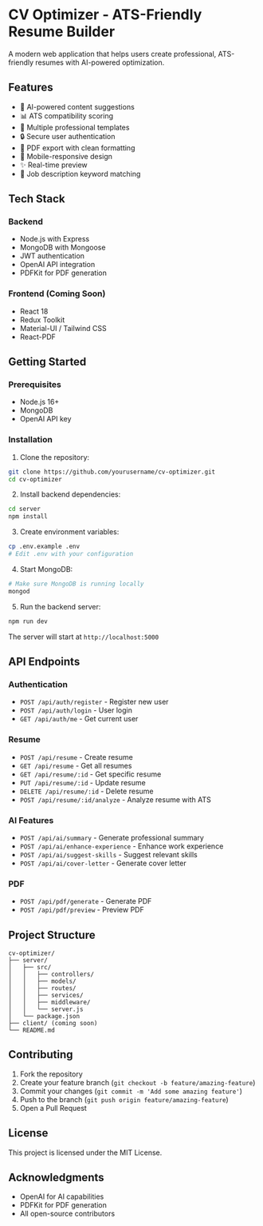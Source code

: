 # CV Optimizer - ATS-Friendly Resume Builder

A modern web application that helps users create professional, ATS-friendly resumes with AI-powered optimization.

## Features

- 🤖 AI-powered content suggestions
- 📊 ATS compatibility scoring
- 📝 Multiple professional templates
- 🔒 Secure user authentication
- 📄 PDF export with clean formatting
- 📱 Mobile-responsive design
- ✨ Real-time preview
- 🎯 Job description keyword matching

## Tech Stack

### Backend
- Node.js with Express
- MongoDB with Mongoose
- JWT authentication
- OpenAI API integration
- PDFKit for PDF generation

### Frontend (Coming Soon)
- React 18
- Redux Toolkit
- Material-UI / Tailwind CSS
- React-PDF

## Getting Started

### Prerequisites
- Node.js 16+
- MongoDB
- OpenAI API key

### Installation

1. Clone the repository:
```bash
git clone https://github.com/yourusername/cv-optimizer.git
cd cv-optimizer
```

2. Install backend dependencies:
```bash
cd server
npm install
```

3. Create environment variables:
```bash
cp .env.example .env
# Edit .env with your configuration
```

4. Start MongoDB:
```bash
# Make sure MongoDB is running locally
mongod
```

5. Run the backend server:
```bash
npm run dev
```

The server will start at `http://localhost:5000`

## API Endpoints

### Authentication
- `POST /api/auth/register` - Register new user
- `POST /api/auth/login` - User login
- `GET /api/auth/me` - Get current user

### Resume
- `POST /api/resume` - Create resume
- `GET /api/resume` - Get all resumes
- `GET /api/resume/:id` - Get specific resume
- `PUT /api/resume/:id` - Update resume
- `DELETE /api/resume/:id` - Delete resume
- `POST /api/resume/:id/analyze` - Analyze resume with ATS

### AI Features
- `POST /api/ai/summary` - Generate professional summary
- `POST /api/ai/enhance-experience` - Enhance work experience
- `POST /api/ai/suggest-skills` - Suggest relevant skills
- `POST /api/ai/cover-letter` - Generate cover letter

### PDF
- `POST /api/pdf/generate` - Generate PDF
- `POST /api/pdf/preview` - Preview PDF

## Project Structure

```
cv-optimizer/
├── server/
│   ├── src/
│   │   ├── controllers/
│   │   ├── models/
│   │   ├── routes/
│   │   ├── services/
│   │   ├── middleware/
│   │   └── server.js
│   └── package.json
├── client/ (coming soon)
└── README.md
```

## Contributing

1. Fork the repository
2. Create your feature branch (`git checkout -b feature/amazing-feature`)
3. Commit your changes (`git commit -m 'Add some amazing feature'`)
4. Push to the branch (`git push origin feature/amazing-feature`)
5. Open a Pull Request

## License

This project is licensed under the MIT License.

## Acknowledgments

- OpenAI for AI capabilities
- PDFKit for PDF generation
- All open-source contributors

